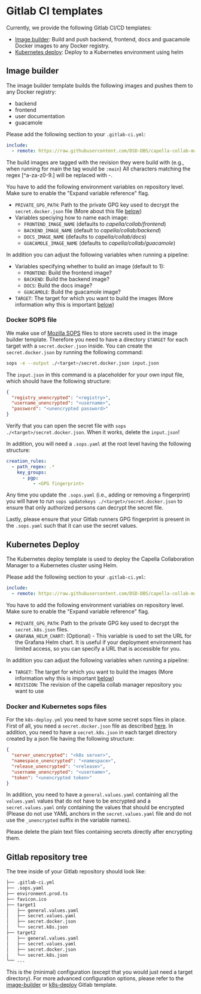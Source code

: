 <!--
 ~ SPDX-FileCopyrightText: Copyright DB Netz AG and the capella-collab-manager contributors
 ~ SPDX-License-Identifier: Apache-2.0
 -->

# Gitlab CI templates

Currently, we provide the following Gitlab CI/CD templates:

- [Image builder](#image-builder): Build and push backend, frontend, docs and guacamole Docker images to any Docker registry.
- [Kubernetes deploy](#kubernetes-deploy): Deploy to a Kubernetes environment using helm

## Image builder

The image builder template builds the following images and pushes them to any Docker registry:

- backend
- frontend
- user documentation
- guacamole

Please add the following section to your `.gitlab-ci.yml`:

```yml
include:
  - remote: https://raw.githubusercontent.com/DSD-DBS/capella-collab-manager/${CAPELLA_COLLABORATION_MANAGER_REVISION}/ci-templates/gitlab/image-builder.yml
```

The build images are tagged with the revision they were build with
(e.g., when running for main the tag would be `:main`)
All characters matching the regex [^a-za-z0-9.] will be replaced with -.

You have to add the following environment variables on repository level.
Make sure to enable the "Expand variable reference" flag.

- `PRIVATE_GPG_PATH`: Path to the private GPG key used to decrypt the
  `secret.docker.json` file (More about this file [below](#docker-sops-file))
- Variables speciying how to name each image:
  - `FRONTEND_IMAGE_NAME` (defaults to _capella/collab/frontend_)
  - `BACKEND_IMAGE_NAME` (default to _capella/collab/backend_)
  - `DOCS_IMAGE_NAME` (defaults to _capella/collab/docs_)
  - `GUACAMOLE_IMAGE_NAME` (defaults to _capella/collab/guacamole_)

In addition you can adjust the following variables when running a pipeline:

- Variables specifying whether to build an image (default to 1):
  - `FRONTEND`: Build the frontend image?
  - `BACKEND`: Build the backend image?
  - `DOCS`: Build the docs image?
  - `GUACAMOLE`: Build the guacamole image?
- `TARGET`: The target for which you want to build the images
  (More information why this is important [below](#docker-sops-file))

### Docker SOPS file

We make use of [Mozilla SOPS](https://github.com/mozilla/sops) files to store
secrets used in the image builder template. Therefore you need to have a
directory `$TARGET` for each target with a `secret.docker.json` inside.
You can create the `secret.docker.json` by running the following command:

```zsh
sops -e --output ./<target>/secret.docker.json input.json
```

The `input.json` in this command is a placeholder for your own input file,
which should have the following structure:

```json
{
  "registry_unencrypted": "<registry>",
  "username_unencrypted": "<username>",
  "password": "<unencrypted password>"
}
```

Verify that you can open the secret file with `sops ./<target>/secret.docker.json`.
When it works, delete the `input.json`!

In addition, you will need a `.sops.yaml` at the root level having the
following structure:

```yml
creation_rules:
  - path_regex: .*
    key_groups:
      - pgp:
          - <GPG fingerprint>
```

Any time you update the `.sops.yaml` (i.e., adding or removing a fingerprint)
you will have to run `sops updatekeys ./<target>/secret.docker.json` to ensure
that only authorized persons can decrypt the secret file.

Lastly, please ensure that your Gitlab runners GPG fingerprint is present
in the `.sops.yaml` such that it can use the secret values.

## Kubernetes Deploy

The Kubernetes deploy template is used to deploy the Capella Collaboration
Manager to a Kubernetes cluster using Helm.

Please add the following section to your `.gitlab-ci.yml`:

```yml
include:
  - remote: https://raw.githubusercontent.com/DSD-DBS/capella-collab-manager/${CAPELLA_COLLABORATION_MANAGER_REVISION}/ci-templates/gitlab/k8s-deploy.yml
```

You have to add the following environment variables on repository level.
Make sure to enable the "Expand variable reference" flag.

- `PRIVATE_GPG_PATH`: Path to the private GPG key used to decrypt the
  `secret.k8s.json` files.
- `GRAFANA_HELM_CHART`: (Optional) - This variable is used to set the URL
  for the Grafana Helm chart. It is useful if your deployment environment
  has limited access, so you can specify a URL that is accessible for you.

In addition you can adjust the following variables when running a pipeline:

- `TARGET`: The target for which you want to build the images
  (More information why this is important [below](#docker-and-kubernetes-sops-files))
- `REVISION`: The revision of the capella collab manager repository you want to use

### Docker and Kubernetes sops files

For the `k8s-deploy.yml` you need to have some secret sops files in place.
First of all, you need a `secret.docker.json` file as described
[here](#docker-sops-file). In addition, you need to have a `secret.k8s.json`
in each target directory created by a json file having the following structure:

```json
{
  "server_unencrypted": "<k8s server>",
  "namespace_unencrypted": "<namespace>",
  "release_unencrypted": "<release>",
  "username_unencrypted": "<username>",
  "token": "<unencrypted token>"
}
```

In addition, you need to have a `general.values.yaml` containing
all the `values.yaml` values that do not have to be encrypted and a
`secret.values.yaml` only containing the values that should be encrypted
(Please do not use YAML anchors in the `secret.values.yaml` file and do not
use the `_unencrypted` suffix in the variable names).

Please delete the plain text files containing secrets directly
after encrypting them.

## Gitlab repository tree

The tree inside of your Gitlab repository should look like:

```zsh
├── .gitlab-ci.yml
├── .sops.yaml
├── environment.prod.ts
├── favicon.ico
├── target1
│   ├── general.values.yaml
│   ├── secret.values.yaml
│   ├── secret.docker.json
│   └── secret.k8s.json
├── target2
│   ├── general.values.yaml
│   ├── secret.values.yaml
│   ├── secret.docker.json
│   └── secret.k8s.json
└── ...
```

This is the (minimal) configuration (except that you would just need a target
directory). For more advanced configuration options, please refer to the
[image-builder](./image-builder.yml) or [k8s-deploy](k8s-deploy.yml) Gitlab template.
